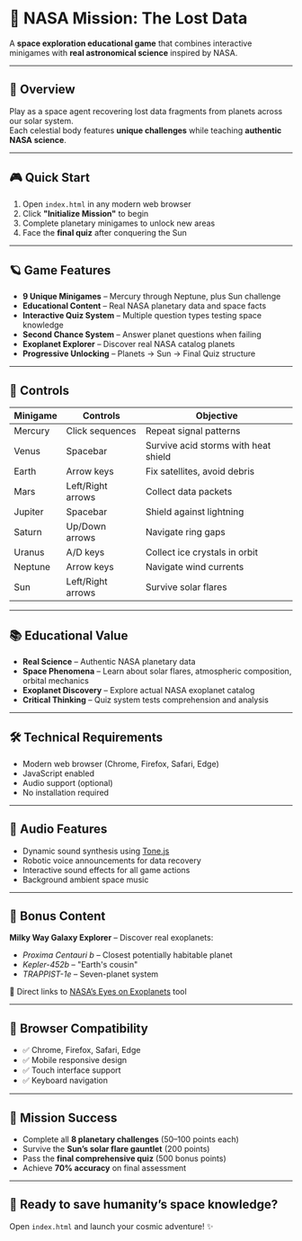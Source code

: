 # 🚀 NASA Mission: The Lost Data

A **space exploration educational game** that combines interactive minigames with **real astronomical science** inspired by NASA.

---

## 🌌 Overview
Play as a space agent recovering lost data fragments from planets across our solar system.  
Each celestial body features **unique challenges** while teaching **authentic NASA science**.

---

## 🎮 Quick Start
1. Open `index.html` in any modern web browser  
2. Click **"Initialize Mission"** to begin  
3. Complete planetary minigames to unlock new areas  
4. Face the **final quiz** after conquering the Sun  

---

## 🪐 Game Features
- **9 Unique Minigames** – Mercury through Neptune, plus Sun challenge  
- **Educational Content** – Real NASA planetary data and space facts  
- **Interactive Quiz System** – Multiple question types testing space knowledge  
- **Second Chance System** – Answer planet questions when failing  
- **Exoplanet Explorer** – Discover real NASA catalog planets  
- **Progressive Unlocking** – Planets → Sun → Final Quiz structure  

---

## 🎯 Controls

| Minigame | Controls | Objective |
|----------|----------|-----------|
| Mercury  | Click sequences | Repeat signal patterns |
| Venus    | Spacebar | Survive acid storms with heat shield |
| Earth    | Arrow keys | Fix satellites, avoid debris |
| Mars     | Left/Right arrows | Collect data packets |
| Jupiter  | Spacebar | Shield against lightning |
| Saturn   | Up/Down arrows | Navigate ring gaps |
| Uranus   | A/D keys | Collect ice crystals in orbit |
| Neptune  | Arrow keys | Navigate wind currents |
| Sun      | Left/Right arrows | Survive solar flares |

---

## 📚 Educational Value
- **Real Science** – Authentic NASA planetary data  
- **Space Phenomena** – Learn about solar flares, atmospheric composition, orbital mechanics  
- **Exoplanet Discovery** – Explore actual NASA exoplanet catalog  
- **Critical Thinking** – Quiz system tests comprehension and analysis  

---

## 🛠️ Technical Requirements
- Modern web browser (Chrome, Firefox, Safari, Edge)  
- JavaScript enabled  
- Audio support (optional)  
- No installation required  

---

## 🎵 Audio Features
- Dynamic sound synthesis using [Tone.js](https://tonejs.github.io/)  
- Robotic voice announcements for data recovery  
- Interactive sound effects for all game actions  
- Background ambient space music  

---

## 🌌 Bonus Content
**Milky Way Galaxy Explorer** – Discover real exoplanets:
- *Proxima Centauri b* – Closest potentially habitable planet  
- *Kepler-452b* – "Earth's cousin"  
- *TRAPPIST-1e* – Seven-planet system  

🔗 Direct links to [NASA’s Eyes on Exoplanets](https://exoplanets.nasa.gov/eyes-on-exoplanets) tool  

---

## 📱 Browser Compatibility
- ✅ Chrome, Firefox, Safari, Edge  
- ✅ Mobile responsive design  
- ✅ Touch interface support  
- ✅ Keyboard navigation  

---

## 🎯 Mission Success
- Complete all **8 planetary challenges** (50–100 points each)  
- Survive the **Sun’s solar flare gauntlet** (200 points)  
- Pass the **final comprehensive quiz** (500 bonus points)  
- Achieve **70% accuracy** on final assessment  

---

## 🌠 Ready to save humanity’s space knowledge?
Open `index.html` and launch your cosmic adventure! ✨
